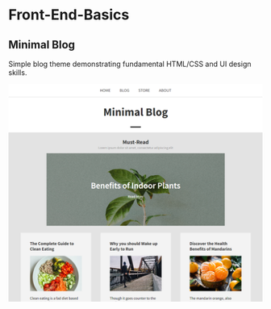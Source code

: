 # Front-End-Basics
## Minimal Blog
Simple blog theme demonstrating fundamental HTML/CSS and UI design skills.

<img src="Minimal-Blog-Screenshot.png" alt="Preview of Minimal Blog website" title="Preview">
